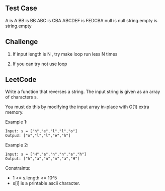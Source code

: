 ﻿## Test Case

A is A BB is BB ABC is CBA ABCDEF is FEDCBA null is null string.empty is string.empty

## Challenge

1. If input length is N , try make loop run less N times

2. If you can try not use loop

## LeetCode

Write a function that reverses a string. The input string is given as an array of characters s.

You must do this by modifying the input array in-place with O(1) extra memory.



Example 1:
```
Input: s = ["h","e","l","l","o"]
Outpu3: ["o","l","l","e","h"]
```

Example 2:

```
Input: s = ["H","a","n","n","a","h"]
Output: ["h","a","n","n","a","H"]
```


Constraints:

- 1 <= s.length <= 10^5
- s[i] is a printable ascii character.